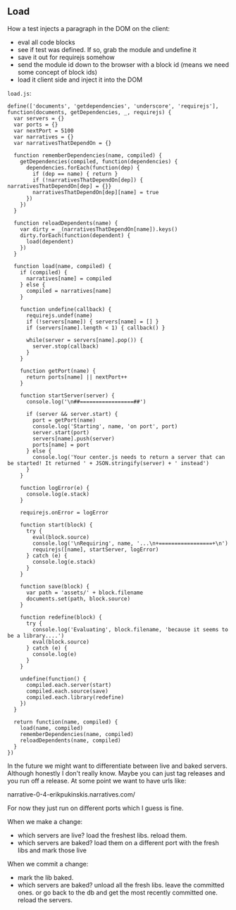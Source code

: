 Load
----

How a test injects a paragraph in the DOM on the client:

 - eval all code blocks
 - see if test was defined. If so, grab the module and undefine it
 - save it out for requirejs somehow
 - send the module id down to the browser with a block id (means we need some concept of block ids)
 - load it client side and inject it into the DOM

`load.js`:


    define(['documents', 'getdependencies', 'underscore', 'requirejs'], function(documents, getDependencies, _, requirejs) {
      var servers = {}
      var ports = {}
      var nextPort = 5100
      var narratives = {}
      var narrativesThatDependOn = {}

      function rememberDependencies(name, compiled) {
        getDependencies(compiled, function(dependencies) {
          dependencies.forEach(function(dep) {
            if (dep == name) { return }
            if (!narrativesThatDependOn[dep]) { narrativesThatDependOn[dep] = {}}
            narrativesThatDependOn[dep][name] = true
          })
        })
      }

      function reloadDependents(name) {
        var dirty = _(narrativesThatDependOn[name]).keys()
        dirty.forEach(function(dependent) {
          load(dependent)
        })
      }
      
      function load(name, compiled) {
        if (compiled) {
          narratives[name] = compiled
        } else {
          compiled = narratives[name]
        }

        function undefine(callback) {
          requirejs.undef(name)
          if (!servers[name]) { servers[name] = [] }
          if (servers[name].length < 1) { callback() }
          
          while(server = servers[name].pop()) {
            server.stop(callback)
          }
        }

        function getPort(name) {
          return ports[name] || nextPort++
        }

        function startServer(server) {
          console.log('\n##=================##')

          if (server && server.start) {
            port = getPort(name)
            console.log('Starting', name, 'on port', port)
            server.start(port)
            servers[name].push(server)
            ports[name] = port
          } else {
            console.log('Your center.js needs to return a server that can be started! It returned ' + JSON.stringify(server) + ' instead')
          }
        }

        function logError(e) {
          console.log(e.stack)
        }

        requirejs.onError = logError

        function start(block) {
          try {
            eval(block.source)
            console.log('\nRequiring', name, '...\n+=================+\n')
            requirejs([name], startServer, logError)
          } catch (e) {
            console.log(e.stack)
          }
        }

        function save(block) {
          var path = 'assets/' + block.filename
          documents.set(path, block.source)
        }

        function redefine(block) {
          try {
            console.log('Evaluating', block.filename, 'because it seems to be a library....')
            eval(block.source)
          } catch (e) {
            console.log(e)
          }
        }

        undefine(function() {
          compiled.each.server(start)
          compiled.each.source(save)
          compiled.each.library(redefine)
        })
      }

      return function(name, compiled) {
        load(name, compiled)
        rememberDependencies(name, compiled)
        reloadDependents(name, compiled)
      }
    })


In the future we might want to differentiate between live and baked servers. Although honestly I don't really know. Maybe you can just tag releases and you run off a release. At some point we want to have urls like:

narrative-0-4-erikpukinskis.narratives.com/

For now they just run on different ports which I guess is fine.

When we make a change:
 - which servers are live? load the freshest libs. reload them.
 - which servers are baked? load them on a different port with the fresh libs and mark those live

When we commit a change:
 - mark the lib baked.
 - which servers are baked? unload all the fresh libs. leave the committed ones. or go back to the db and get the most recently committed one. reload the servers.


